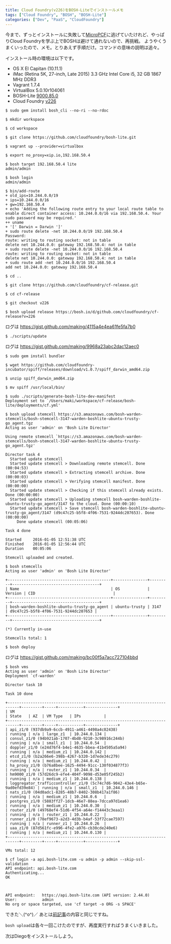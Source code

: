 ```yaml
---
title: Cloud Foundry(v226)をBOSH-Liteでインストールメモ
tags: ["Cloud Foundry", "BOSH", "BOSH-Lite"]
categories: ["Dev", "PaaS", "CloudFoundry"]
---
```


今まで、ずっとインストールに失敗して[MicroPCF](https://blog.ik.am/entries/361)に逃げていたけれど、やっぱりCloud Foundryを学ぶ上でBOSHは避けて通れないので、再挑戦。
ようやくうまくいったので、メモ。とりあえず手順だけ。コマンドの意味の説明は追々。

インストール時の環境は以下です。

* OS X El Capitan (10.11.1)
* iMac (Retina 5K, 27-inch, Late 2015) 3.3 GHz Intel Core i5, 32 GB 1867 MHz DDR3
* Vagrant 1.7.4
* VirtualBox 5.0.10r104061
* BOSH-Lite [9000.85.0](https://github.com/cloudfoundry/bosh-lite/releases/tag/9000.85.0)
* Cloud Foundry [v226](https://github.com/cloudfoundry/cf-release/releases/tag/v226)


``` console
$ sudo gem install bosh_cli --no-ri --no-rdoc
```

``` console
$ mkdir workspace
```

``` console
$ cd workspace
```

``` console
$ git clone https://github.com/cloudfoundry/bosh-lite.git
```

``` console
$ vagrant up --provider=virtualbox
```

``` console
$ export no_proxy=xip.io,192.168.50.4
```

``` console
$ bosh target 192.168.50.4 lite
admin/admin
```

``` console
$ bosh login
admin/admin
```

``` console
$ bin/add-route
+ old_ips=10.244.0.0/19
+ ips=10.244.0.0/16
+ gw=192.168.50.4
+ echo 'Adding the following route entry to your local route table to enable direct container access: 10.244.0.0/16 via 192.168.50.4. Your sudo password may be required.'
++ uname
+ '[' Darwin = Darwin ']'
+ sudo route delete -net 10.244.0.0/19 192.168.50.4
Password:
route: writing to routing socket: not in table
delete net 10.244.0.0: gateway 192.168.50.4: not in table
+ sudo route delete -net 10.244.0.0/16 192.168.50.4
route: writing to routing socket: not in table
delete net 10.244.0.0: gateway 192.168.50.4: not in table
+ sudo route add -net 10.244.0.0/16 192.168.50.4
add net 10.244.0.0: gateway 192.168.50.4
```

``` console
$ cd ..
```

``` console
$ git clone https://github.com/cloudfoundry/cf-release.git
```

``` console
$ cd cf-release
```

``` console
$ git checkout v226
```

``` console
$ bosh upload release https://bosh.io/d/github.com/cloudfoundry/cf-release?v=226
```
ログは https://gist.github.com/making/4115a4e4ea61fe5fa7b0

``` console
$ ./scripts/update 
```
ログは https://gist.github.com/making/9968a23abc2dac12aec0

``` console
$ sudo gem install bundler
```

``` console
$ wget https://github.com/cloudfoundry-incubator/spiff/releases/download/v1.0.7/spiff_darwin_amd64.zip
```

``` console
$ unzip spiff_darwin_amd64.zip
```

``` console
$ mv spiff /usr/local/bin/
```

``` console
$ sudo ./scripts/generate-bosh-lite-dev-manifest 
Deployment set to `/Users/maki/workspace/cf-release/bosh-lite/deployments/cf.yml'
```

``` console
$ bosh upload stemcell https://s3.amazonaws.com/bosh-warden-stemcells/bosh-stemcell-3147-warden-boshlite-ubuntu-trusty-go_agent.tgz
Acting as user 'admin' on 'Bosh Lite Director'

Using remote stemcell `https://s3.amazonaws.com/bosh-warden-stemcells/bosh-stemcell-3147-warden-boshlite-ubuntu-trusty-go_agent.tgz'

Director task 4
  Started update stemcell
  Started update stemcell > Downloading remote stemcell. Done (00:04:53)
  Started update stemcell > Extracting stemcell archive. Done (00:00:03)
  Started update stemcell > Verifying stemcell manifest. Done (00:00:00)
  Started update stemcell > Checking if this stemcell already exists. Done (00:00:00)
  Started update stemcell > Uploading stemcell bosh-warden-boshlite-ubuntu-trusty-go_agent/3147 to the cloud. Done (00:00:10)
  Started update stemcell > Save stemcell bosh-warden-boshlite-ubuntu-trusty-go_agent/3147 (d9c47c25-b5f8-4f06-7531-9244dc207653). Done (00:00:00)
     Done update stemcell (00:05:06)

Task 4 done

Started		2016-01-05 12:51:38 UTC
Finished	2016-01-05 12:56:44 UTC
Duration	00:05:06

Stemcell uploaded and created.
```

``` console
$ bosh stemcells
Acting as user 'admin' on 'Bosh Lite Director'

+---------------------------------------------+---------------+---------+--------------------------------------+
| Name                                        | OS            | Version | CID                                  |
+---------------------------------------------+---------------+---------+--------------------------------------+
| bosh-warden-boshlite-ubuntu-trusty-go_agent | ubuntu-trusty | 3147    | d9c47c25-b5f8-4f06-7531-9244dc207653 |
+---------------------------------------------+---------------+---------+--------------------------------------+

(*) Currently in-use

Stemcells total: 1
```

``` console
$ bosh deploy
```
ログは https://gist.github.com/making/bc00f5a7acc727104bbd

``` console
$ bosh vms
Acting as user 'admin' on 'Bosh Lite Director'
Deployment `cf-warden'

Director task 10

Task 10 done

+---------------------------------------------------------------------------+---------+-----+-----------+--------------+
| VM                                                                        | State   | AZ  | VM Type   | IPs          |
+---------------------------------------------------------------------------+---------+-----+-----------+--------------+
| api_z1/0 (937db9a9-6ccb-4911-a461-4498a4c02438)                           | running | n/a | large_z1  | 10.244.0.134 |
| consul_z1/0 (94b921ab-1707-4bd8-9210-3c98916c244b)                        | running | n/a | small_z1  | 10.244.0.54  |
| doppler_z1/0 (e24d76f4-b4e1-4635-bbea-41b4505a5a94)                       | running | n/a | medium_z1 | 10.244.0.142 |
| etcd_z1/0 (b2a266e6-398b-4267-b320-1d7ede34c279)                          | running | n/a | medium_z1 | 10.244.0.42  |
| ha_proxy_z1/0 (b76a8bee-1625-4494-91cc-130f034877f3)                      | running | n/a | router_z1 | 10.244.0.34  |
| hm9000_z1/0 (57d26dc9-efe4-404f-9098-d53e05f245b2)                        | running | n/a | medium_z1 | 10.244.0.138 |
| loggregator_trafficcontroller_z1/0 (5c74c7d6-9042-43e4-b65e-9ad0efd39e84) | running | n/a | small_z1  | 10.244.0.146 |
| nats_z1/0 (04d0adc1-8285-48b7-8402-308b417a1f86)                          | running | n/a | medium_z1 | 10.244.0.6   |
| postgres_z1/0 (5883ff27-1dcb-46e7-88ea-7dcca97d1ea6)                      | running | n/a | medium_z1 | 10.244.0.30  |
| router_z1/0 (49768ef4-51d6-4f54-a64e-f14443c3eaa1)                        | running | n/a | router_z1 | 10.244.0.22  |
| runner_z1/0 (78ef9673-a2d3-4d3b-b4af-53f72cae7597)                        | running | n/a | runner_z1 | 10.244.0.26  |
| uaa_z1/0 (87d561fc-e996-4fe2-a976-cb30cde240e6)                           | running | n/a | medium_z1 | 10.244.0.130 |
+---------------------------------------------------------------------------+---------+-----+-----------+--------------+

VMs total: 12
```

``` console
$ cf login -a api.bosh-lite.com -u admin -p admin --skip-ssl-validation
API endpoint: api.bosh-lite.com
Authenticating...
OK


                   
API endpoint:   https://api.bosh-lite.com (API version: 2.44.0)   
User:           admin   
No org or space targeted, use 'cf target -o ORG -s SPACE'

```

できた＼(^o^)／
あとは[前記事](https://blog.ik.am/entries/361)の内容と同じですね。


`bosh upload`は各々一回こけたのですが、再度実行すればうまくいきました。

次はDiegoをインストールしよう。

